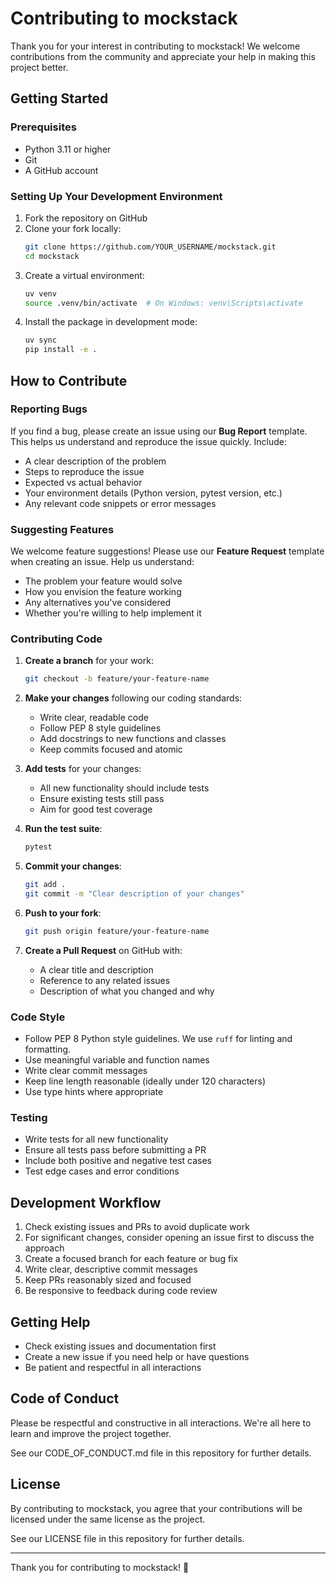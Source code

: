 # Contributing to mockstack

Thank you for your interest in contributing to mockstack! We welcome contributions from the community and appreciate your help in making this project better.

## Getting Started

### Prerequisites

- Python 3.11 or higher
- Git
- A GitHub account

### Setting Up Your Development Environment

1. Fork the repository on GitHub
2. Clone your fork locally:
   ```bash
   git clone https://github.com/YOUR_USERNAME/mockstack.git
   cd mockstack
   ```
3. Create a virtual environment:
   ```bash
   uv venv
   source .venv/bin/activate  # On Windows: venv\Scripts\activate
   ```
4. Install the package in development mode:
   ```bash
   uv sync
   pip install -e .
   ```

## How to Contribute

### Reporting Bugs

If you find a bug, please create an issue using our **Bug Report** template. This helps us understand and reproduce the issue quickly. Include:

- A clear description of the problem
- Steps to reproduce the issue
- Expected vs actual behavior
- Your environment details (Python version, pytest version, etc.)
- Any relevant code snippets or error messages

### Suggesting Features

We welcome feature suggestions! Please use our **Feature Request** template when creating an issue. Help us understand:

- The problem your feature would solve
- How you envision the feature working
- Any alternatives you've considered
- Whether you're willing to help implement it

### Contributing Code

1. **Create a branch** for your work:
   ```bash
   git checkout -b feature/your-feature-name
   ```

2. **Make your changes** following our coding standards:
   - Write clear, readable code
   - Follow PEP 8 style guidelines
   - Add docstrings to new functions and classes
   - Keep commits focused and atomic

3. **Add tests** for your changes:
   - All new functionality should include tests
   - Ensure existing tests still pass
   - Aim for good test coverage

4. **Run the test suite**:
   ```bash
   pytest
   ```

5. **Commit your changes**:
   ```bash
   git add .
   git commit -m "Clear description of your changes"
   ```

6. **Push to your fork**:
   ```bash
   git push origin feature/your-feature-name
   ```

7. **Create a Pull Request** on GitHub with:
   - A clear title and description
   - Reference to any related issues
   - Description of what you changed and why

### Code Style

- Follow PEP 8 Python style guidelines. We use `ruff` for linting and formatting.
- Use meaningful variable and function names
- Write clear commit messages
- Keep line length reasonable (ideally under 120 characters)
- Use type hints where appropriate

### Testing

- Write tests for all new functionality
- Ensure all tests pass before submitting a PR
- Include both positive and negative test cases
- Test edge cases and error conditions

## Development Workflow

1. Check existing issues and PRs to avoid duplicate work
2. For significant changes, consider opening an issue first to discuss the approach
3. Create a focused branch for each feature or bug fix
4. Write clear, descriptive commit messages
5. Keep PRs reasonably sized and focused
6. Be responsive to feedback during code review

## Getting Help

- Check existing issues and documentation first
- Create a new issue if you need help or have questions
- Be patient and respectful in all interactions

## Code of Conduct

Please be respectful and constructive in all interactions. We're all here to learn and improve the project together.

See our CODE_OF_CONDUCT.md file in this repository for further details.

## License

By contributing to mockstack, you agree that your contributions will be licensed under the same license as the project.

See our LICENSE file in this repository for further details.

---

Thank you for contributing to mockstack! 🎉
